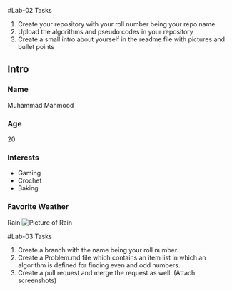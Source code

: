 #Lab-02 Tasks
1. Create your repository with your roll number being your repo name
2. Upload the algorithms and pseudo codes in your repository
3. Create a small intro about yourself in the readme file with pictures and bullet points

## Intro
### Name
Muhammad Mahmood
### Age
20
### Interests
- Gaming
- Crochet
- Baking
### Favorite Weather
Rain
![Picture of Rain](https://media.istockphoto.com/id/1757967583/photo/rain-on-umbrella-background-weather-forecast-and-environment-concept.jpg?s=1024x1024&w=is&k=20&c=r_L9wwpVLVrP7nFg8yU3aPAPZE6Wl5HOxYJyAJRgA24=)

#Lab-03 Tasks
1. Create a branch with the name being your roll number.
2. Create a Problem.md file which contains an item list in which an algorithm is defined for finding even
and odd numbers.
3. Create a pull request and merge the request as well. (Attach screenshots)
